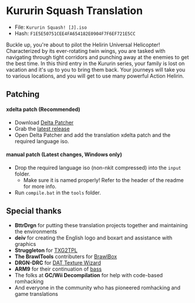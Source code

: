 # Kururin Squash Translation
- File: `Kururin Squash! [J].iso`
- Hash: `F1E5E50751CEE4FA654182E0904F7F6EF721E5CC`

Buckle up, you're about to pilot the Helirin Universal Helicopter!  Characterized by its ever-rotating twin wings, you are tasked with navigating through tight corridors and punching away at the enemies to get the best time. In this third entry in the Kururin series, your family is lost on vacation and it's up to you to bring them back.  Your journeys will take you to various locations, and you will get to use many powerful Action Helirin.

## Patching
#### xdelta patch (Recommended)
- Download [Delta Patcher](https://www.romhacking.net/utilities/704/)
- Grab the [latest release](https://github.com/DOL-Translations/kururin-squash/releases/latest/)
- Open Delta Patcher and add the translation xdelta patch and the required language iso.
#### manual patch (Latest changes, Windows only)
- Drop the required language iso (non-nkit compressed) into the `input` folder.
    - Make sure it is named properly! Refer to the header of the readme for more info.
- Run `compile.bat` in the `tools` folder.

## Special thanks
* __BttrDrgn__ for putting these translation projects together and maintaining the environments
* __deiv__ for creating the English logo and boxart and assistance with graphics
* __Struggleton__ for [TXG2TPL](https://github.com/Struggleton/TXG2TPL)
* __The BrawlTools__ contributers for [BrawlBox](https://github.com/libertyernie/brawltools)
* __DRGN-DRC__ for [DAT Texture Wizard](https://github.com/DRGN-DRC/DAT-Texture-Wizard)
* __ARM9__ for their continuation of [bass](https://github.com/ARM9/bass)
* The folks at __GC/Wii Decompilation__ for help with code-based romhacking
* And everyone in the community who has pioneered romhacking and game translations